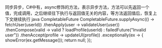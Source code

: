 同步异步，C#中有，async修饰的方法，表示异步方法，方法可以先返回一个值，完成调用，之后继续往下执行与返回值无关的内容，等方法返回值后，恢复上下文继续执行
java CompletableFuture
CompletableFuture.supplyAsync(() -> fetchUser(userId))
    .thenApply(user -> validateUser(user))
    .thenCompose(valid -> valid ? loadProfile(userId) : failedFuture("Invalid user"))
    .thenAccept(profile -> updateUI(profile))
    .exceptionally(ex -> {
        showError(ex.getMessage());
        return null;
    });
